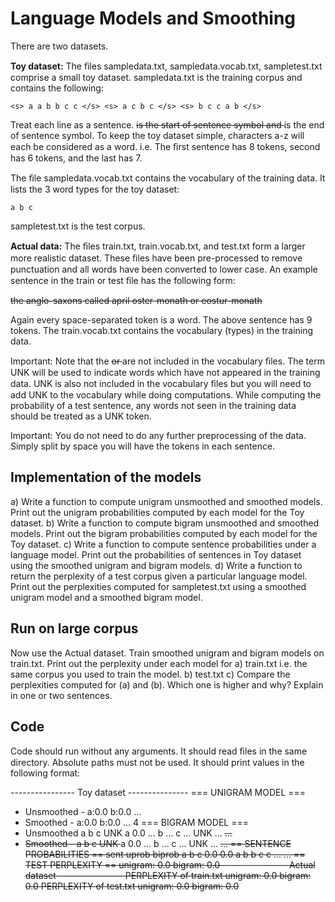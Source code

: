 # Language Models and Smoothing

There are two datasets.

**Toy dataset:** The ﬁles sampledata.txt, sampledata.vocab.txt, sampletest.txt comprise a small toy dataset. sampledata.txt is the training corpus and contains the following:
```
<s> a a b b c c </s> <s> a c b c </s> <s> b c c a b </s>
```
Treat each line as a sentence. <s> is the start of sentence symbol and </s> is the end of sentence symbol. To keep the toy dataset simple, characters a-z will each be considered as a word. i.e. The ﬁrst sentence has 8 tokens, second has 6 tokens, and the last has 7.

The ﬁle sampledata.vocab.txt contains the vocabulary of the training data. It lists the 3 word types for the toy dataset:

    a b c

sampletest.txt is the test corpus.

**Actual data:** The ﬁles train.txt, train.vocab.txt, and test.txt form a larger more realistic dataset. These ﬁles have been pre-processed to remove punctuation and all words have been converted to lower case. An example sentence in the train or test ﬁle has the following form:

<s> the anglo-saxons called april oster-monath or eostur-monath </s>

Again every space-separated token is a word. The above sentence has 9 tokens. The train.vocab.txt contains the vocabulary (types) in the training data.

Important: Note that the <s> or </s> are not included in the vocabulary ﬁles. The term UNK will be used to indicate words which have not appeared in the training data. UNK is also not included in the vocabulary ﬁles but you will need to add UNK to the vocabulary while doing computations. While computing the probability of a test sentence, any words not seen in the training data should be treated as a UNK token.

Important: You do not need to do any further preprocessing of the data. Simply split by space you will have the tokens in each sentence.

## Implementation of the models
a) Write a function to compute unigram unsmoothed and smoothed models. Print out the unigram probabilities computed by each model for the Toy dataset.
b) Write a function to compute bigram unsmoothed and smoothed models. Print out the bigram probabilities computed by each model for the Toy dataset.
c) Write a function to compute sentence probabilities under a language model. Print out the probabilities of sentences in Toy dataset using the smoothed unigram and bigram models.
d) Write a function to return the perplexity of a test corpus given a particular language model. Print out the perplexities computed for sampletest.txt using a smoothed unigram model and a smoothed bigram model.

## Run on large corpus 
Now use the Actual dataset. Train smoothed unigram and bigram models on train.txt. Print out the perplexity under each model for
a) train.txt i.e. the same corpus you used to train the model.
b) test.txt
c) Compare the perplexities computed for (a) and (b). Which one is higher and why? Explain in one or two sentences.

## Code
Code should run without any arguments. It should read ﬁles in the same directory. Absolute paths must not be used. 
It should print values in the following format:

---------------- Toy dataset ---------------
=== UNIGRAM MODEL ===
 - Unsmoothed  -
a:0.0 b:0.0 ...
- Smoothed -
a:0.0 b:0.0 ...
4
=== BIGRAM MODEL === 
- Unsmoothed 
a 	b	 c 	UNK 	</s> 
a 	0.0 	... 
b	 ... 
c 	... 
UNK	 ... 
<s>	 ...
- Smoothed -
a 	b	 c 	UNK 	</s> 
a 	0.0 	... 
b	 ... 
c 	... 
UNK	 ... 
<s>	 ...
== SENTENCE PROBABILITIES == 
sent 		uprob biprob 
<s> a b c </s> 	0.0 	0.0
 <s> a b b c c </s> ... 
...
== TEST PERPLEXITY == 
unigram: 0.0 
bigram: 0.0
---------------- Actual dataset ----------------
PERPLEXITY of train.txt 
unigram: 0.0 
bigram: 0.0
PERPLEXITY of test.txt 
unigram: 0.0 
bigram: 0.0
